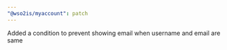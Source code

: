 ```yaml
---
"@wso2is/myaccount": patch
---
```


Added a condition to prevent showing email when username and email are same
